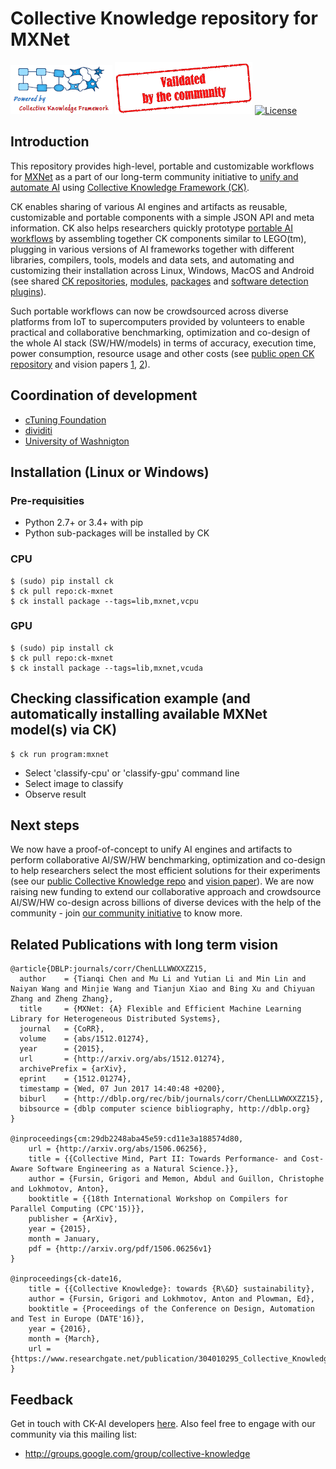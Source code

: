 # Collective Knowledge repository for MXNet

[![logo](https://github.com/ctuning/ck-guide-images/blob/master/logo-powered-by-ck.png)](https://github.com/ctuning/ck)
[![logo](https://github.com/ctuning/ck-guide-images/blob/master/logo-validated-by-the-community-simple.png)](http://cTuning.org)
[![License](https://img.shields.io/badge/License-BSD%203--Clause-blue.svg)](https://opensource.org/licenses/BSD-3-Clause)

## Introduction

This repository provides high-level, portable and customizable workflows
for [MXNet](http://mxnet.incubator.apache.org) 
as a part of our long-term community initiative
to [unify and automate AI](http://cKnowledge.org/ai) 
using [Collective Knowledge Framework (CK)](http://github.com/ctuning/ck/wiki).

CK enables sharing of various AI engines and artifacts 
as reusable, customizable and portable components 
with a simple JSON API and meta information.
CK also helps researchers quickly prototype 
[portable AI workflows](https://github.com/ctuning/ck/wiki/Portable-workflows)
by assembling together CK components similar to LEGO(tm), 
plugging in various versions of AI frameworks together with 
different libraries, compilers, tools, models and data sets,
and automating and customizing their installation across 
Linux, Windows, MacOS and Android
(see shared [CK repositories](https://github.com/ctuning/ck/wiki/Shared-repos),
[modules](https://github.com/ctuning/ck/wiki/Shared-modules),
[packages](https://github.com/ctuning/ck/wiki/Shared-packages) 
and [software detection plugins](https://github.com/ctuning/ck/wiki/Shared-soft-descriptions)).

Such portable workflows can now be crowdsourced 
across diverse platforms from IoT to supercomputers provided by volunteers 
to enable practical and collaborative benchmarking, optimization and co-design of 
the whole AI stack (SW/HW/models) in terms of accuracy, execution time, power consumption, 
resource usage and other costs (see [public open CK repository](http://cKnowledge.org/repo) 
and vision papers [1](https://arxiv.org/abs/1506.06256), [2](http://doi.acm.org/10.1145/2909437.2909449)).

## Coordination of development

* [cTuning Foundation](http://cTuning.org)
* [dividiti](http://dividiti.com)
* [University of Washnigton](http://www.washington.com)

## Installation (Linux or Windows)

### Pre-requisities

* Python 2.7+ or 3.4+ with pip
* Python sub-packages will be installed by CK

### CPU

```
$ (sudo) pip install ck
$ ck pull repo:ck-mxnet
$ ck install package --tags=lib,mxnet,vcpu
```

### GPU

```
$ (sudo) pip install ck
$ ck pull repo:ck-mxnet
$ ck install package --tags=lib,mxnet,vcuda
```

## Checking classification example (and automatically installing available MXNet model(s) via CK)

```
$ ck run program:mxnet
```

* Select 'classify-cpu' or 'classify-gpu' command line
* Select image to classify
* Observe result

## Next steps

We now have a proof-of-concept to unify AI engines and artifacts to perform collaborative AI/SW/HW benchmarking, 
optimization and co-design to help researchers select the most efficient solutions for their experiments 
(see our [public Collective Knowledge repo](http://cKnowledge.org/repo) 
and [vision paper](https://arxiv.org/abs/1506.06256)). We are now raising
new funding to extend our collaborative approach and crowdsource AI/SW/HW
co-design across billions of diverse devices with the help of the community - 
join [our community initiative](http://cKnowledge.org) to know more.

## Related Publications with long term vision

```
@article{DBLP:journals/corr/ChenLLLWWXXZZ15,
  author    = {Tianqi Chen and Mu Li and Yutian Li and Min Lin and Naiyan Wang and Minjie Wang and Tianjun Xiao and Bing Xu and Chiyuan Zhang and Zheng Zhang},
  title     = {MXNet: {A} Flexible and Efficient Machine Learning Library for Heterogeneous Distributed Systems},
  journal   = {CoRR},
  volume    = {abs/1512.01274},
  year      = {2015},
  url       = {http://arxiv.org/abs/1512.01274},
  archivePrefix = {arXiv},
  eprint    = {1512.01274},
  timestamp = {Wed, 07 Jun 2017 14:40:48 +0200},
  biburl    = {http://dblp.org/rec/bib/journals/corr/ChenLLLWWXXZZ15},
  bibsource = {dblp computer science bibliography, http://dblp.org}
}

@inproceedings{cm:29db2248aba45e59:cd11e3a188574d80,
    url = {http://arxiv.org/abs/1506.06256},
    title = {{Collective Mind, Part II: Towards Performance- and Cost-Aware Software Engineering as a Natural Science.}},
    author = {Fursin, Grigori and Memon, Abdul and Guillon, Christophe and Lokhmotov, Anton},
    booktitle = {{18th International Workshop on Compilers for Parallel Computing (CPC'15)}},
    publisher = {ArXiv},
    year = {2015},
    month = January,
    pdf = {http://arxiv.org/pdf/1506.06256v1}
}

@inproceedings{ck-date16,
    title = {{Collective Knowledge}: towards {R\&D} sustainability},
    author = {Fursin, Grigori and Lokhmotov, Anton and Plowman, Ed},
    booktitle = {Proceedings of the Conference on Design, Automation and Test in Europe (DATE'16)},
    year = {2016},
    month = {March},
    url = {https://www.researchgate.net/publication/304010295_Collective_Knowledge_Towards_RD_Sustainability}
}

```

## Feedback

Get in touch with CK-AI developers [here](https://github.com/ctuning/ck/wiki/Contacts). 
Also feel free to engage with our community via this mailing list:
* http://groups.google.com/group/collective-knowledge
